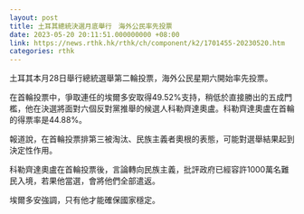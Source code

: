 ```yaml
---
layout: post
title: 土耳其總統決選月底舉行　海外公民率先投票
date: 2023-05-20 20:11:51.000000000 +08:00
link: https://news.rthk.hk/rthk/ch/component/k2/1701455-20230520.htm
categories: rthk
---
```


土耳其本月28日舉行總統選舉第二輪投票，海外公民星期六開始率先投票。

在首輪投票中，爭取連任的埃爾多安取得49.52%支持，稍低於直接勝出的五成門檻，他在決選將面對六個反對黨推舉的候選人科勒齊達奧盧。科勒齊達奧盧在首輪的得票率是44.88%。

報道說，在首輪投票排第三被淘汰、民族主義者奧根的表態，可能對選舉結果起到決定性作用。

科勒齊達奧盧在首輪投票後，言論轉向民族主義，批評政府已經容許1000萬名難民入境，若果他當選，會將他們全部遣返。

埃爾多安強調，只有他才能確保國家穩定。
